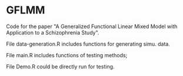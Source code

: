 # GFLMM
Code for the paper "A Generalized Functional Linear Mixed Model with Application to a Schizophrenia Study".

File data-generation.R includes functions for generating simu. data.

File main.R includes functions of testing methods;

File Demo.R could be directly run for testing.
